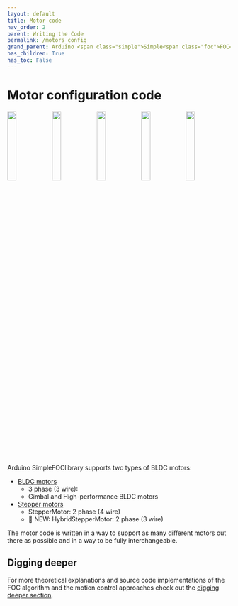 ```yaml
---
layout: default
title: Motor code
nav_order: 2
parent: Writing the Code
permalink: /motors_config
grand_parent: Arduino <span class="simple">Simple<span class="foc">FOC</span>library</span>
has_children: True
has_toc: False
---
```


# Motor configuration code

<div class="width60">
<img src="extras/Images/mot2.jpg" style="width:20%;display:inline"><img src="extras/Images/bigger.jpg" style="width:20%;display:inline"><img src="extras/Images/mot.jpg" style="width:20%;display:inline"><img src="extras/Images/nema17_2.jpg" style="width:20%;display:inline"><img src="extras/Images/nema17_1.jpg" style="width:20%;display:inline">
</div>

Arduino <span class="simple">Simple<span class="foc">FOC</span>library</span> supports two types of BLDC motors:

- [BLDC motors <i class="fa fa-external-link"></i>](bldcmotor) 
  - 3 phase (3 wire):
  - Gimbal and High-performance BLDC motors
- [Stepper motors <i class="fa fa-external-link"></i>](steppermotor) 
  - StepperMotor: 2 phase (4 wire)
  - 📢 NEW: HybridStepperMotor: 2 phase (3 wire)

The motor code is written in a way to support as many different motors out there as possible and in a way to be fully interchangeable. 

## Digging deeper
For more theoretical explanations and source code implementations of the FOC algorithm and the motion control approaches check out the [digging deeper section](digging_deeper).